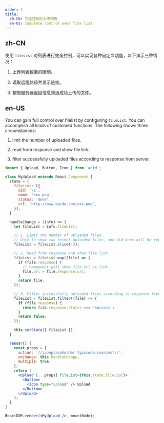 ```yaml
---
order: 4
title:
  zh-CN: 完全控制的上传列表
  en-US: Complete control over file list
---
```


## zh-CN

使用 `fileList` 对列表进行完全控制，可以实现各种自定义功能，以下演示三种情况：

1) 上传列表数量的限制。

2) 读取远程路径并显示链接。

3) 按照服务器返回信息筛选成功上传的文件。

## en-US

You can gain full control over filelist by configuring `fileList`. You can accomplish all kinds of customed functions. The following shows three circumstances:

1) limit the number of uploaded files.

2) read from response and show file link.

3) filter successfully uploaded files according to response from server.

````jsx
import { Upload, Button, Icon } from 'antd';

class MyUpload extends React.Component {
  state = {
    fileList: [{
      uid: '-1',
      name: 'xxx.png',
      status: 'done',
      url: 'http://www.baidu.com/xxx.png',
    }],
  }

  handleChange = (info) => {
    let fileList = info.fileList;

    // 1. Limit the number of uploaded files
    // Only to show two recent uploaded files, and old ones will be replaced by the new
    fileList = fileList.slice(-2);

    // 2. Read from response and show file link
    fileList = fileList.map((file) => {
      if (file.response) {
        // Component will show file.url as link
        file.url = file.response.url;
      }
      return file;
    });

    // 3. Filter successfully uploaded files according to response from server
    fileList = fileList.filter((file) => {
      if (file.response) {
        return file.response.status === 'success';
      }
      return false;
    });

    this.setState({ fileList });
  }

  render() {
    const props = {
      action: '//jsonplaceholder.typicode.com/posts/',
      onChange: this.handleChange,
      multiple: true,
    };
    return (
      <Upload {...props} fileList={this.state.fileList}>
        <Button>
          <Icon type="upload" /> Upload
        </Button>
      </Upload>
    );
  }
}

ReactDOM.render(<MyUpload />, mountNode);
````
